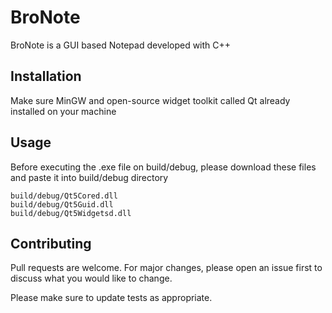 # BroNote

BroNote is a GUI based Notepad developed with C++

## Installation

Make sure MinGW and open-source widget toolkit called Qt already installed on your machine

## Usage

Before executing the .exe file on build/debug, please download these files and paste it into build/debug directory

```
build/debug/Qt5Cored.dll
build/debug/Qt5Guid.dll
build/debug/Qt5Widgetsd.dll
```
## Contributing
Pull requests are welcome. For major changes, please open an issue first to discuss what you would like to change.

Please make sure to update tests as appropriate.
